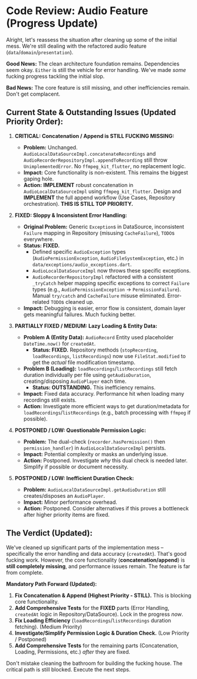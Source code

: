 # Code Review: Audio Feature (Progress Update)

Alright, let's reassess the situation after cleaning up some of the initial mess. We're still dealing with the refactored audio feature (`data`/`domain`/`presentation`).

**Good News:** The clean architecture foundation remains. Dependencies seem okay. `Either` is still the vehicle for error handling. We've made *some* fucking progress tackling the initial slop.

**Bad News:** The core feature is still missing, and other inefficiencies remain. Don't get complacent.

## Current State & Outstanding Issues (Updated Priority Order):

1.  **CRITICAL: Concatenation / Append is STILL FUCKING MISSING:**
    *   **Problem:** Unchanged. `AudioLocalDataSourceImpl.concatenateRecordings` and `AudioRecorderRepositoryImpl.appendToRecording` still throw `UnimplementedError`. No `ffmpeg_kit_flutter`, no replacement logic.
    *   **Impact:** Core functionality is non-existent. This remains the biggest gaping hole.
    *   **Action:** **IMPLEMENT** robust concatenation in `AudioLocalDataSourceImpl` using `ffmpeg_kit_flutter`. Design and **IMPLEMENT** the full append workflow (Use Cases, Repository orchestration). **THIS IS STILL TOP PRIORITY.**

2.  **FIXED: Sloppy & Inconsistent Error Handling:**
    *   **Original Problem:** Generic `Exception`s in DataSource, inconsistent `Failure` mapping in Repository (misusing `CacheFailure`), `TODO`s everywhere.
    *   **Status: FIXED.**
        *   Defined specific `AudioException` types (`AudioPermissionException`, `AudioFileSystemException`, etc.) in `data/exceptions/audio_exceptions.dart`.
        *   `AudioLocalDataSourceImpl` now throws these specific exceptions.
        *   `AudioRecorderRepositoryImpl` refactored with a consistent `_tryCatch` helper mapping specific exceptions to correct `Failure` types (e.g., `AudioPermissionException` -> `PermissionFailure`). Manual `try/catch` and `CacheFailure` misuse eliminated. Error-related `TODO`s cleaned up.
    *   **Impact:** Debugging is easier, error flow is consistent, domain layer gets meaningful failures. Much fucking better.

3.  **PARTIALLY FIXED / MEDIUM: Lazy Loading & Entity Data:**
    *   **Problem A (Entity Data):** `AudioRecord` Entity used placeholder `DateTime.now()` for `createdAt`.
        *   **Status: FIXED.** Repository methods (`stopRecording`, `loadRecordings`, `listRecordings`) now use `FileStat.modified` to get the *actual* file modification timestamp.
    *   **Problem B (Loading):** `loadRecordings`/`listRecordings` still fetch duration individually per file using `getAudioDuration`, creating/disposing `AudioPlayer` each time.
        *   **Status: OUTSTANDING.** This inefficiency remains.
    *   **Impact:** Fixed data accuracy. Performance hit when loading many recordings still exists.
    *   **Action:** Investigate more efficient ways to get duration/metadata for `loadRecordings`/`listRecordings` (e.g., batch processing with `ffmpeg` if possible).

4.  **POSTPONED / LOW: Questionable Permission Logic:**
    *   **Problem:** The dual-check (`recorder.hasPermission()` then `permission_handler`) in `AudioLocalDataSourceImpl` persists.
    *   **Impact:** Potential complexity or masks an underlying issue.
    *   **Action:** Postponed. Investigate *why* this dual check is needed later. Simplify if possible or document necessity.

5.  **POSTPONED / LOW: Inefficient Duration Check:**
    *   **Problem:** `AudioLocalDataSourceImpl.getAudioDuration` still creates/disposes an `AudioPlayer`.
    *   **Impact:** Minor performance overhead.
    *   **Action:** Postponed. Consider alternatives if this proves a bottleneck after higher priority items are fixed.

## The Verdict (Updated):

We've cleaned up significant parts of the implementation mess – specifically the error handling and data accuracy (`createdAt`). That's good fucking work. However, the core functionality (**concatenation/append**) is **still completely missing**, and performance issues remain. The feature is far from complete.

**Mandatory Path Forward (Updated):**

1.  **Fix Concatenation & Append (Highest Priority - STILL).** This is blocking core functionality.
2.  **Add Comprehensive Tests** for the **FIXED** parts (Error Handling, `createdAt` logic in Repository/DataSource). Lock in the progress *now*.
3.  **Fix Loading Efficiency** (`loadRecordings`/`listRecordings` duration fetching). (Medium Priority)
4.  **Investigate/Simplify Permission Logic & Duration Check.** (Low Priority / Postponed)
5.  **Add Comprehensive Tests** for the remaining parts (Concatenation, Loading, Permissions, etc.) *after* they are fixed.

Don't mistake cleaning the bathroom for building the fucking house. The critical path is still blocked. Execute the next steps.
